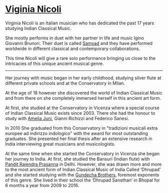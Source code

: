 # [Viginia Nicoli](http://www.samvadmusic.com/)

Virginia Nicoli is an Italian musician who has dedicated the past 17 years studying Indian Classical Music.

She mostly performs in duet with her partner in life and music Igino Giovanni Brunori. Their duet is called [Samvad](http://www.samvadmusic.com/) and they have performed worldwide in different classical and contemporary collaborations.

This time Nicoli will give a rare solo performance bringing us close to the intricacies of this unique ancient musical genre.

---

Her journey with music began in her early childhood, studying silver flute at different private schools and at the Conservatory in Milan.

At the age of 18 however she discovered the world of Indian Classical Music and from there on she completely immersed herself in this ancient art form.

At first, she studied at the Conservatory in Vicenza where a special course of Indian Classical Music exists since 2003. There she had the honour to study with [Amelia Juni](http://www.ameliacuni.de), Gianni Richizzi and Federico Sanesi.

In 2010 She graduated from this Conservatory in "tradizioni musicali extra europee ad indirizzo indologico" with the award for most outstanding graduates. She presented her final thesis after an extensive research in India interviewing great musicians and musicologists.

At the same time when she started the Conservatory in Vicenza she began her journey to India. At first, she studied the Bansuri (Indian flute) with [Pandit Rajendra Prasanna](https://en.wikipedia.org/wiki/Rajendra_Prasanna) in Delhi. However, she was drawn more and more to the most ancient form of Indian Classical Music of India Called ‘Dhrupad’ and she started studying with the [Gundecha Brothers](https://en.wikipedia.org/wiki/Gundecha_Brothers), foremost exponents of this genre. She lived in their school the ‘Dhrupad Sansthan’ in Bhopal for 6 months a year from 2009 to 2016.
